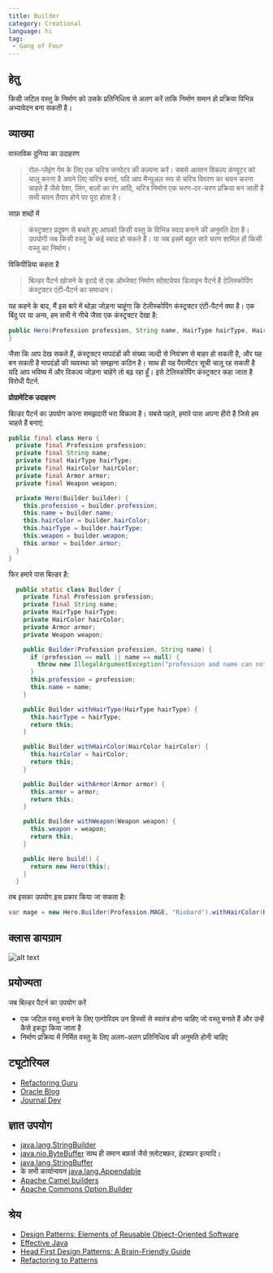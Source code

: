 ```yaml
---
title: Builder
category: Creational
language: hi
tag:
 - Gang of Four
---
```


## हेतु

किसी जटिल वस्तु के निर्माण को उसके प्रतिनिधित्व से अलग करें ताकि निर्माण समान हो
प्रक्रिया विभिन्न अभ्यावेदन बना सकती है।

## व्याख्या

वास्तविक दुनिया का उदाहरण

> रोल-प्लेइंग गेम के लिए एक चरित्र जनरेटर की कल्पना करें। सबसे आसान विकल्प कंप्यूटर को चालू करना है
> अपने लिए चरित्र बनाएं. यदि आप मैन्युअल रूप से चरित्र विवरण का चयन करना चाहते हैं जैसे
> पेशा, लिंग, बालों का रंग आदि, चरित्र निर्माण एक चरण-दर-चरण प्रक्रिया बन जाती है
> सभी चयन तैयार होने पर पूरा होता है।

साफ़ शब्दों में

> कंस्ट्रक्टर प्रदूषण से बचते हुए आपको किसी वस्तु के विभिन्न स्वाद बनाने की अनुमति देता है। उपयोगी
> जब किसी वस्तु के कई स्वाद हो सकते हैं। या जब इसमें बहुत सारे चरण शामिल हों
> किसी वस्तु का निर्माण।

विकिपीडिया कहता है

> बिल्डर पैटर्न खोजने के इरादे से एक ऑब्जेक्ट निर्माण सॉफ़्टवेयर डिज़ाइन पैटर्न है
> टेलिस्कोपिंग कंस्ट्रक्टर एंटी-पैटर्न का समाधान।

यह कहने के बाद, मैं इस बारे में थोड़ा जोड़ना चाहूंगा कि टेलीस्कोपिंग कंस्ट्रक्टर एंटी-पैटर्न क्या है। एक बिंदु पर
या अन्य, हम सभी ने नीचे जैसा एक कंस्ट्रक्टर देखा है:

```java
public Hero(Profession profession, String name, HairType hairType, HairColor hairColor, Armor armor, Weapon weapon) {
}
```

जैसा कि आप देख सकते हैं, कंस्ट्रक्टर मापदंडों की संख्या जल्दी से नियंत्रण से बाहर हो सकती है, और यह बन सकती है
मापदंडों की व्यवस्था को समझना कठिन है। साथ ही यह पैरामीटर सूची चालू रह सकती है
यदि आप भविष्य में और विकल्प जोड़ना चाहेंगे तो बढ़ रहा हूँ। इसे टेलिस्कोपिंग कंस्ट्रक्टर कहा जाता है
विरोधी पैटर्न.

**प्रोग्रामेटिक उदाहरण**

बिल्डर पैटर्न का उपयोग करना समझदारी भरा विकल्प है। सबसे पहले, हमारे पास अपना हीरो है जिसे हम चाहते हैं
बनाएं:

```java
public final class Hero {
  private final Profession profession;
  private final String name;
  private final HairType hairType;
  private final HairColor hairColor;
  private final Armor armor;
  private final Weapon weapon;

  private Hero(Builder builder) {
    this.profession = builder.profession;
    this.name = builder.name;
    this.hairColor = builder.hairColor;
    this.hairType = builder.hairType;
    this.weapon = builder.weapon;
    this.armor = builder.armor;
  }
}
```

फिर हमारे पास बिल्डर है:

```java
  public static class Builder {
    private final Profession profession;
    private final String name;
    private HairType hairType;
    private HairColor hairColor;
    private Armor armor;
    private Weapon weapon;

    public Builder(Profession profession, String name) {
      if (profession == null || name == null) {
        throw new IllegalArgumentException("profession and name can not be null");
      }
      this.profession = profession;
      this.name = name;
    }

    public Builder withHairType(HairType hairType) {
      this.hairType = hairType;
      return this;
    }

    public Builder withHairColor(HairColor hairColor) {
      this.hairColor = hairColor;
      return this;
    }

    public Builder withArmor(Armor armor) {
      this.armor = armor;
      return this;
    }

    public Builder withWeapon(Weapon weapon) {
      this.weapon = weapon;
      return this;
    }

    public Hero build() {
      return new Hero(this);
    }
  }
```

तब इसका उपयोग इस प्रकार किया जा सकता है:

```java
var mage = new Hero.Builder(Profession.MAGE, "Riobard").withHairColor(HairColor.BLACK).withWeapon(Weapon.DAGGER).build();
```

## क्लास डायग्राम

![alt text](../../../builder/etc/builder.urm.png "Builder class diagram")

## प्रयोज्यता

जब बिल्डर पैटर्न का उपयोग करें

* एक जटिल वस्तु बनाने के लिए एल्गोरिदम उन हिस्सों से स्वतंत्र होना चाहिए जो वस्तु बनाते हैं और उन्हें कैसे इकट्ठा किया जाता है
* निर्माण प्रक्रिया में निर्मित वस्तु के लिए अलग-अलग प्रतिनिधित्व की अनुमति होनी चाहिए

## ट्यूटोरियल

* [Refactoring Guru](https://refactoring.guru/design-patterns/builder)
* [Oracle Blog](https://blogs.oracle.com/javamagazine/post/exploring-joshua-blochs-builder-design-pattern-in-java)
* [Journal Dev](https://www.journaldev.com/1425/builder-design-pattern-in-java)

## ज्ञात उपयोग

* [java.lang.StringBuilder](http://docs.oracle.com/javase/8/docs/api/java/lang/StringBuilder.html)
* [java.nio.ByteBuffer](http://docs.oracle.com/javase/8/docs/api/java/nio/ByteBuffer.html#put-byte-) साथ ही समान बफ़र्स जैसे फ़्लोटबफ़र, इंटबफ़र इत्यादि।
* [java.lang.StringBuffer](http://docs.oracle.com/javase/8/docs/api/java/lang/StringBuffer.html#append-boolean-)
* के सभी कार्यान्वयन [java.lang.Appendable](http://docs.oracle.com/javase/8/docs/api/java/lang/Appendable.html)
* [Apache Camel builders](https://github.com/apache/camel/tree/0e195428ee04531be27a0b659005e3aa8d159d23/camel-core/src/main/java/org/apache/camel/builder)
* [Apache Commons Option.Builder](https://commons.apache.org/proper/commons-cli/apidocs/org/apache/commons/cli/Option.Builder.html)

## श्रेय

* [Design Patterns: Elements of Reusable Object-Oriented Software](https://www.amazon.com/gp/product/0201633612/ref=as_li_tl?ie=UTF8&camp=1789&creative=9325&creativeASIN=0201633612&linkCode=as2&tag=javadesignpat-20&linkId=675d49790ce11db99d90bde47f1aeb59)
* [Effective Java](https://www.amazon.com/gp/product/0134685997/ref=as_li_tl?ie=UTF8&camp=1789&creative=9325&creativeASIN=0134685997&linkCode=as2&tag=javadesignpat-20&linkId=4e349f4b3ff8c50123f8147c828e53eb)
* [Head First Design Patterns: A Brain-Friendly Guide](https://www.amazon.com/gp/product/0596007124/ref=as_li_tl?ie=UTF8&camp=1789&creative=9325&creativeASIN=0596007124&linkCode=as2&tag=javadesignpat-20&linkId=6b8b6eea86021af6c8e3cd3fc382cb5b)
* [Refactoring to Patterns](https://www.amazon.com/gp/product/0321213351/ref=as_li_tl?ie=UTF8&camp=1789&creative=9325&creativeASIN=0321213351&linkCode=as2&tag=javadesignpat-20&linkId=2a76fcb387234bc71b1c61150b3cc3a7)
